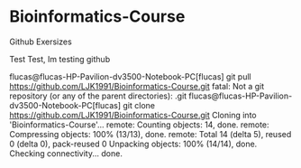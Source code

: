 # Bioinformatics-Course
Github Exersizes

Test Test, Im testing github

flucas@flucas-HP-Pavilion-dv3500-Notebook-PC[flucas] git pull https://github.com/LJK1991/Bioinformatics-Course.git
fatal: Not a git repository (or any of the parent directories): .git
flucas@flucas-HP-Pavilion-dv3500-Notebook-PC[flucas] git clone https://github.com/LJK1991/Bioinformatics-Course.git
Cloning into 'Bioinformatics-Course'...
remote: Counting objects: 14, done.
remote: Compressing objects: 100% (13/13), done.
remote: Total 14 (delta 5), reused 0 (delta 0), pack-reused 0
Unpacking objects: 100% (14/14), done.
Checking connectivity... done.

